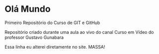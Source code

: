 # Olá Mundo
 Primeiro Repositório do Curso de GIT e GitHub 

Repositório criado durante uma aula ao vivo do canal Curso em Vídeo do professor Gustavo Gunabara

Essa linha eu alterei diretamente no site. MASSA!
